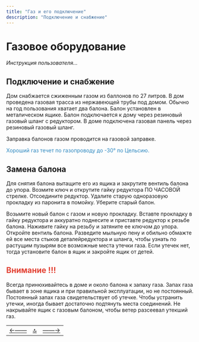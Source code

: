 ```yaml
---
title: "Газ и его подключение"
description: "Подключение и снабжение"
---
```


<div class="navi"><nav id="navi"><!-- js --></nav></div>

# Газовое оборудование 

*Инструкция пользователя…*

## Подключение и снабжение

 Дом снабжается сжиженным газом из баллонов по 27 литров. В дом проведена газовая трасса из нержавеющей трубы под домом. Обычно на год пользования хватает два балона. Балон установлен в металическом ящике. Балон подключается к дому через резиновый газовый шланг с редуктором. В доме подключена газовая панель через резиновый газовый шланг.

 Заправка балонов газом проводится на газовой заправке.

 <span style="color: #2C87BF;">Хороший газ течет по газопроводу до -30° по Цельсию.

 ## Замена балона

 Для снятия балона вытащите его из ящика и закрутите вентиль балона до упора. Возмите ключ и открутите гайку редуктора ПО ЧАСОВОЙ стрелке. Отсоедините редуктор. Удалите старую одноразовую прокладку из паронита в помойку. Уберите старый балон.

 Возьмите новый балон с газом и новую прокладку. Вставте прокладку в гайку редуктора и аккуратно поднесите и приставте редуктор к резьбе балона. Наживите гайку на резьбу и затяните ее ключом до упора. Откройте вентиль балона. Разведите мыльную пену и обильно обмажте ей все места стыков деталейредуктора и шланга, чтобы узнать по растущим пузырям все возможные места утечки газа. Если утечек нет, тогда установите балон в ящик и закройте ящик от детей. 

 ## <span style="color: #e34234;">Внимание !!!

 Всегда принюхивайтесь в доме и около балона к запаху газа. Запах газа бывает в зоне ящика и при правильной эксплуатации, но не постоянный. Постоянный запах газа свидетельствует об утечке. Чтобы устранить утечки, иногда бывает достаточно подтянуть места соединений. Не накрывайте ящик с газовым балоном, чтобы ветер разсеевал утекший газ.


||||
|:----|:-----:|---:|
[←——](003-generator.md)|[ 🔝 ](#)|[——→](005-???.md)


<script src="assets/js/navi.js"></script>
